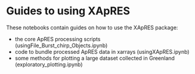 # Guides to using XApRES
These notebooks contain guides on how to use the XApRES package:

- the core ApRES processing scripts (usingFile_Burst_chirp_Objects.ipynb)
- code to bundle processed ApRES data in xarrays (usingXApRES.ipynb)
- some methods for plotting a large dataset collected in Greenland (exploratory_plotting.ipynb)

